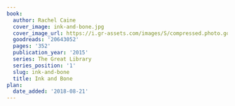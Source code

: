 ```yaml
---
book:
  author: Rachel Caine
  cover_image: ink-and-bone.jpg
  cover_image_url: https://i.gr-assets.com/images/S/compressed.photo.goodreads.com/books/1418350512l/20643052._SX98_.jpg
  goodreads: '20643052'
  pages: '352'
  publication_year: '2015'
  series: The Great Library
  series_position: '1'
  slug: ink-and-bone
  title: Ink and Bone
plan:
  date_added: '2018-08-21'
---
```

